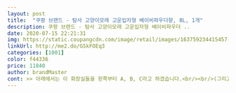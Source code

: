 ```yaml
---
layout: post 
title:  "쿠팡 브랜드 - 탐사 고양이모래 고운입자형 베이비파우더향, 8L, 1개" 
description: 쿠팡 브랜드 - 탐사 고양이모래 고운입자형 베이비파우더 ..
date: 2020-07-15 22:21:31 
img: https://static.coupangcdn.com/image/retail/images/163759234415457-e67d0f1f-fec5-4c6f-b9fd-6b8dcb79b3aa.jpg 
linkUrl: http://me2.do/GSkFOEq3 
categories: [1001] 
color: f44336 
price: 11840 
author: brandMaster 
cont: >> 아래에서는 이 화장실들을 왼쪽부터 A, B, C라고 하겠습니다.<br/><br/>(그리고 중간에 리터로봇으로 화장실을 갈아타서, 뚜껑이 없는 화장실이다 보니 냄새가 걱정됐는데 탈취효과도 매우 만족중이예요!)<br/>(기존모래는 무결점 베파향입니다.<br/> ( http//www.<br/>coupang.<br/>com/vp/products/10031220?itemId44259565 and amp;vendorItemId3069186519 ))<br/>1주일 동안 냄새에 불편함 없이 사용중이에요<br/>1주일이 지난 지금도 둘다 탐사모래가 들어가있는 세로형 화장실에서 볼일을 봅니다 그리고 기존에 쓰던 모래가 들어가있는 가로형 화장실엔 볼일을 보지 않더라구요... <br/><br/>A는 냄새가 심했는데 반해, C는 전혀 안났거든요! (화장실이 오픈형인지 폐쇄형인지에 따라 다를 수도 있지만 ;)<br/>A랑 비슷한 입자인 C만 사서 화장실 한개에 부어줬거든요.<br/><br/>B는 전혀 사용하지 않았고,<br/>C도... <br/>전체(A+B+C) 감자 맛동산 비율 중 20%도 안되게 사용했더라고요 ;<br/>가격도 저렴한데 제일 걱정되던 냄새도 잘잡아주고 양도 많고 뭉침도 잘 되고!또 냥이들이 더 좋아해서 기존 화장실에서 볼일잘보다가 이제 탐사가 들어가있는화장실만 찾는것보니 전 다음에도 탐사를 초이스 하겠네요<br/>감자가 바스라지는 것도 거의 없어서 화장실 치우고 나서 남은 모래들이 깨끗했거든요.<br/><br/>굳기도 아주 잘 굳고, 그래서 감자 모양도 이쁘고,<br/>그 이유가 왜 인지는... <br/>잘 모르겠어요.<br/><br/>그것빼면 어떤 모래보다 아이들이 볼일보는 소리만 들리지 거기서 놀고있나 할정도로 냄새를 잘 잡아주고있어서 만족해요<br/>그런데 A는 감자가 엄청 잘 부서지고, 모양도 별로 안예뻤어요.<br/><br/> 
---
```

 